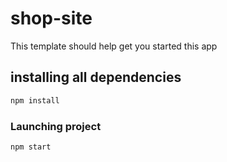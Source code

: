 # shop-site

This template should help get you started this app

## installing all dependencies

```sh
npm install
```

### Launching project

```sh
npm start
```
